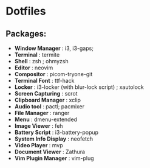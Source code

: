 # Dotfiles

## Packages:

 - **Window Manager** : i3, i3-gaps;
 - **Terminal** : termite
 - **Shell** : zsh ; ohmyzsh
 - **Editor** : neovim
 - **Compositor** : picom-tryone-git
 - **Terminal Font** : ttf-hack
 - **Locker** : i3-locker (with blur-lock script) ; xautolock
 - **Screen Capturing** : scrot
 - **Clipboard Manager** : xclip
 - **Audio tool** : pactl; pacmixer
 - **File Manager** : ranger
 - **Menu** : dmenu-extended
 - **Image Viewer** : feh
 - **Battery Script** : i3-battery-popup
 - **System Info Display** : neofetch
 - **Video Player** : mvp
 - **Document Viewer** : Zathura
 - **Vim Plugin Manager** : vim-plug
